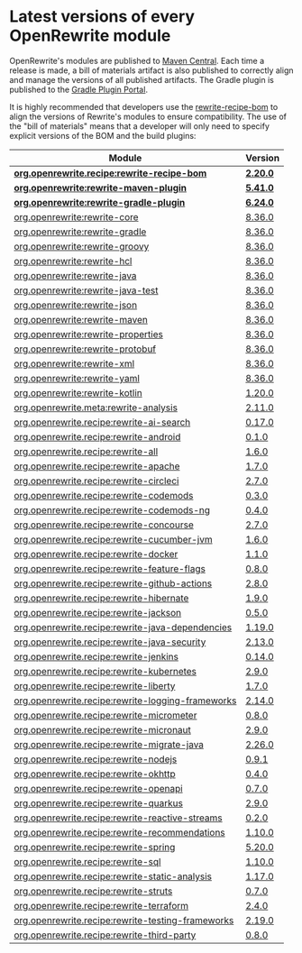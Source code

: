 # Latest versions of every OpenRewrite module

OpenRewrite's modules are published to [Maven Central](https://search.maven.org/search?q=org.openrewrite).
Each time a release is made, a bill of materials artifact is also published to correctly align and manage the versions of all published artifacts.
The Gradle plugin is published to the [Gradle Plugin Portal](https://plugins.gradle.org/plugin/org.openrewrite.rewrite).

It is highly recommended that developers use the [rewrite-recipe-bom](https://github.com/openrewrite/rewrite-recipe-bom)
to align the versions of Rewrite's modules to ensure compatibility.
The use of the "bill of materials" means that a developer will only need to specify explicit versions of the BOM and the build plugins:

| Module                                                                                                                | Version    |
|-----------------------------------------------------------------------------------------------------------------------| ---------- |
| [**org.openrewrite.recipe:rewrite-recipe-bom**](https://github.com/openrewrite/rewrite-recipe-bom)                    | **[2.20.0](https://github.com/openrewrite/rewrite-recipe-bom/releases/tag/v2.20.0)** |
| [**org.openrewrite:rewrite-maven-plugin**](https://github.com/openrewrite/rewrite-maven-plugin)                       | **[5.41.0](https://github.com/openrewrite/rewrite-maven-plugin/releases/tag/v5.41.0)** |
| [**org.openrewrite:rewrite-gradle-plugin**](https://github.com/openrewrite/rewrite-gradle-plugin)                     | **[6.24.0](https://github.com/openrewrite/rewrite-gradle-plugin/releases/tag/v6.24.0)** |
| [org.openrewrite:rewrite-core](https://github.com/openrewrite/rewrite)                                                | [8.36.0](https://github.com/openrewrite/rewrite/releases/tag/v8.36.0) |
| [org.openrewrite:rewrite-gradle](https://github.com/openrewrite/rewrite)                                              | [8.36.0](https://github.com/openrewrite/rewrite/releases/tag/v8.36.0) |
| [org.openrewrite:rewrite-groovy](https://github.com/openrewrite/rewrite)                                              | [8.36.0](https://github.com/openrewrite/rewrite/releases/tag/v8.36.0) |
| [org.openrewrite:rewrite-hcl](https://github.com/openrewrite/rewrite)                                                 | [8.36.0](https://github.com/openrewrite/rewrite/releases/tag/v8.36.0) |
| [org.openrewrite:rewrite-java](https://github.com/openrewrite/rewrite)                                                | [8.36.0](https://github.com/openrewrite/rewrite/releases/tag/v8.36.0) |
| [org.openrewrite:rewrite-java-test](https://github.com/openrewrite/rewrite-java-test)                                 | [8.36.0](https://github.com/openrewrite/rewrite-java-test/releases/tag/v8.36.0) |
| [org.openrewrite:rewrite-json](https://github.com/openrewrite/rewrite)                                                | [8.36.0](https://github.com/openrewrite/rewrite/releases/tag/v8.36.0) |
| [org.openrewrite:rewrite-maven](https://github.com/openrewrite/rewrite)                                               | [8.36.0](https://github.com/openrewrite/rewrite/releases/tag/v8.36.0) |
| [org.openrewrite:rewrite-properties](https://github.com/openrewrite/rewrite)                                          | [8.36.0](https://github.com/openrewrite/rewrite/releases/tag/v8.36.0) |
| [org.openrewrite:rewrite-protobuf](https://github.com/openrewrite/rewrite-protobuf)                                   | [8.36.0](https://github.com/openrewrite/rewrite-protobuf/releases/tag/v8.36.0) |
| [org.openrewrite:rewrite-xml](https://github.com/openrewrite/rewrite)                                                 | [8.36.0](https://github.com/openrewrite/rewrite/releases/tag/v8.36.0) |
| [org.openrewrite:rewrite-yaml](https://github.com/openrewrite/rewrite)                                                | [8.36.0](https://github.com/openrewrite/rewrite/releases/tag/v8.36.0) |
| [org.openrewrite:rewrite-kotlin](https://github.com/openrewrite/rewrite-kotlin)                                       | [1.20.0](https://github.com/openrewrite/rewrite-kotlin/releases/tag/v1.20.0) |
| [org.openrewrite.meta:rewrite-analysis](https://github.com/openrewrite/rewrite-analysis)                              | [2.11.0](https://github.com/openrewrite/rewrite-analysis/releases/tag/v2.11.0) |
| [org.openrewrite.recipe:rewrite-ai-search](https://github.com/openrewrite/rewrite-ai-search)                          | [0.17.0](https://github.com/openrewrite/rewrite-ai-search/releases/tag/v0.17.0) |
| [org.openrewrite.recipe:rewrite-android](https://github.com/openrewrite/rewrite-android)                              | [0.1.0](https://github.com/openrewrite/rewrite-android/releases/tag/v0.1.0) |
| [org.openrewrite.recipe:rewrite-all](https://github.com/openrewrite/rewrite-all)                                      | [1.6.0](https://github.com/openrewrite/rewrite-all/releases/tag/v1.6.0) |
| [org.openrewrite.recipe:rewrite-apache](https://github.com/openrewrite/rewrite-apache)                                | [1.7.0](https://github.com/openrewrite/rewrite-apache/releases/tag/v1.7.0) |
| [org.openrewrite.recipe:rewrite-circleci](https://github.com/openrewrite/rewrite-circleci)                            | [2.7.0](https://github.com/openrewrite/rewrite-circleci/releases/tag/v2.7.0) |
| [org.openrewrite.recipe:rewrite-codemods](https://github.com/openrewrite/rewrite-codemods)                            | [0.3.0](https://github.com/openrewrite/rewrite-codemods/releases/tag/v0.3.0) |
| [org.openrewrite.recipe:rewrite-codemods-ng](https://github.com/openrewrite/rewrite-codemods-ng)                      | [0.4.0](https://github.com/openrewrite/rewrite-codemods-ng/releases/tag/v0.4.0) |
| [org.openrewrite.recipe:rewrite-concourse](https://github.com/openrewrite/rewrite-concourse)                          | [2.7.0](https://github.com/openrewrite/rewrite-concourse/releases/tag/v2.7.0) |
| [org.openrewrite.recipe:rewrite-cucumber-jvm](https://github.com/openrewrite/rewrite-cucumber-jvm)                    | [1.6.0](https://github.com/openrewrite/rewrite-cucumber-jvm/releases/tag/v1.6.0) |
| [org.openrewrite.recipe:rewrite-docker](https://github.com/openrewrite/rewrite-docker)                                | [1.1.0](https://github.com/openrewrite/rewrite-docker/releases/tag/v1.1.0) |
| [org.openrewrite.recipe:rewrite-feature-flags](https://github.com/openrewrite/rewrite-feature-flags)                  | [0.8.0](https://github.com/openrewrite/rewrite-feature-flags/releases/tag/v0.8.0) |
| [org.openrewrite.recipe:rewrite-github-actions](https://github.com/openrewrite/rewrite-github-actions)                | [2.8.0](https://github.com/openrewrite/rewrite-github-actions/releases/tag/v2.8.0) |
| [org.openrewrite.recipe:rewrite-hibernate](https://github.com/openrewrite/rewrite-hibernate)                          | [1.9.0](https://github.com/openrewrite/rewrite-hibernate/releases/tag/v1.9.0) |
| [org.openrewrite.recipe:rewrite-jackson](https://github.com/openrewrite/rewrite-jackson)                              | [0.5.0](https://github.com/openrewrite/rewrite-jackson/releases/tag/v0.5.0) |
| [org.openrewrite.recipe:rewrite-java-dependencies](https://github.com/openrewrite/rewrite-java-dependencies)          | [1.19.0](https://github.com/openrewrite/rewrite-java-dependencies/releases/tag/v1.19.0) |
| [org.openrewrite.recipe:rewrite-java-security](https://github.com/openrewrite/rewrite-java-security)                  | [2.13.0](https://github.com/openrewrite/rewrite-java-security/releases/tag/v2.13.0) |
| [org.openrewrite.recipe:rewrite-jenkins](https://github.com/openrewrite/rewrite-jenkins)                              | [0.14.0](https://github.com/openrewrite/rewrite-jenkins/releases/tag/v0.14.0) |
| [org.openrewrite.recipe:rewrite-kubernetes](https://github.com/openrewrite/rewrite-kubernetes)                        | [2.9.0](https://github.com/openrewrite/rewrite-kubernetes/releases/tag/v2.9.0) |
| [org.openrewrite.recipe:rewrite-liberty](https://github.com/openrewrite/rewrite-liberty)                              | [1.7.0](https://github.com/openrewrite/rewrite-liberty/releases/tag/v1.7.0) |
| [org.openrewrite.recipe:rewrite-logging-frameworks](https://github.com/openrewrite/rewrite-logging-frameworks)        | [2.14.0](https://github.com/openrewrite/rewrite-logging-frameworks/releases/tag/v2.14.0) |
| [org.openrewrite.recipe:rewrite-micrometer](https://github.com/openrewrite/rewrite-micrometer)                        | [0.8.0](https://github.com/openrewrite/rewrite-micrometer/releases/tag/v0.8.0) |
| [org.openrewrite.recipe:rewrite-micronaut](https://github.com/openrewrite/rewrite-micronaut)                          | [2.9.0](https://github.com/openrewrite/rewrite-micronaut/releases/tag/v2.9.0) |
| [org.openrewrite.recipe:rewrite-migrate-java](https://github.com/openrewrite/rewrite-migrate-java)                    | [2.26.0](https://github.com/openrewrite/rewrite-migrate-java/releases/tag/v2.26.0) |
| [org.openrewrite.recipe:rewrite-nodejs](https://github.com/openrewrite/rewrite-nodejs)                                | [0.9.1](https://github.com/openrewrite/rewrite-nodejs/releases/tag/v0.9.1) |
| [org.openrewrite.recipe:rewrite-okhttp](https://github.com/openrewrite/rewrite-okhttp)                                | [0.4.0](https://github.com/openrewrite/rewrite-okhttp/releases/tag/v0.4.0) |
| [org.openrewrite.recipe:rewrite-openapi](https://github.com/openrewrite/rewrite-openapi)                              | [0.7.0](https://github.com/openrewrite/rewrite-openapi/releases/tag/v0.7.0) |
| [org.openrewrite.recipe:rewrite-quarkus](https://github.com/openrewrite/rewrite-quarkus)                              | [2.9.0](https://github.com/openrewrite/rewrite-quarkus/releases/tag/v2.9.0) |
| [org.openrewrite.recipe:rewrite-reactive-streams](https://github.com/openrewrite/rewrite-reactive-streams)            | [0.2.0](https://github.com/openrewrite/rewrite-reactive-streams/releases/tag/v0.2.0) |
| [org.openrewrite.recipe:rewrite-recommendations](https://github.com/openrewrite/rewrite-recommendations)              | [1.10.0](https://github.com/openrewrite/rewrite-recommendations/releases/tag/v1.10.0) |
| [org.openrewrite.recipe:rewrite-spring](https://github.com/openrewrite/rewrite-spring)                                | [5.20.0](https://github.com/openrewrite/rewrite-spring/releases/tag/v5.20.0) |
| [org.openrewrite.recipe:rewrite-sql](https://github.com/openrewrite/rewrite-sql)                                      | [1.10.0](https://github.com/openrewrite/rewrite-sql/releases/tag/v1.10.0) |
| [org.openrewrite.recipe:rewrite-static-analysis](https://github.com/openrewrite/rewrite-static-analysis)              | [1.17.0](https://github.com/openrewrite/rewrite-static-analysis/releases/tag/v1.17.0) |
| [org.openrewrite.recipe:rewrite-struts](https://github.com/openrewrite/rewrite-struts)                                | [0.7.0](https://github.com/openrewrite/rewrite-struts/releases/tag/v0.7.0) |
| [org.openrewrite.recipe:rewrite-terraform](https://github.com/openrewrite/rewrite-terraform)                          | [2.4.0](https://github.com/openrewrite/rewrite-terraform/releases/tag/v2.4.0) |
| [org.openrewrite.recipe:rewrite-testing-frameworks](https://github.com/openrewrite/rewrite-testing-frameworks)        | [2.19.0](https://github.com/openrewrite/rewrite-testing-frameworks/releases/tag/v2.19.0) |
| [org.openrewrite.recipe:rewrite-third-party](https://github.com/openrewrite/rewrite-third-party)                      | [0.8.0](https://github.com/openrewrite/rewrite-third-party/releases/tag/v0.8.0) |
